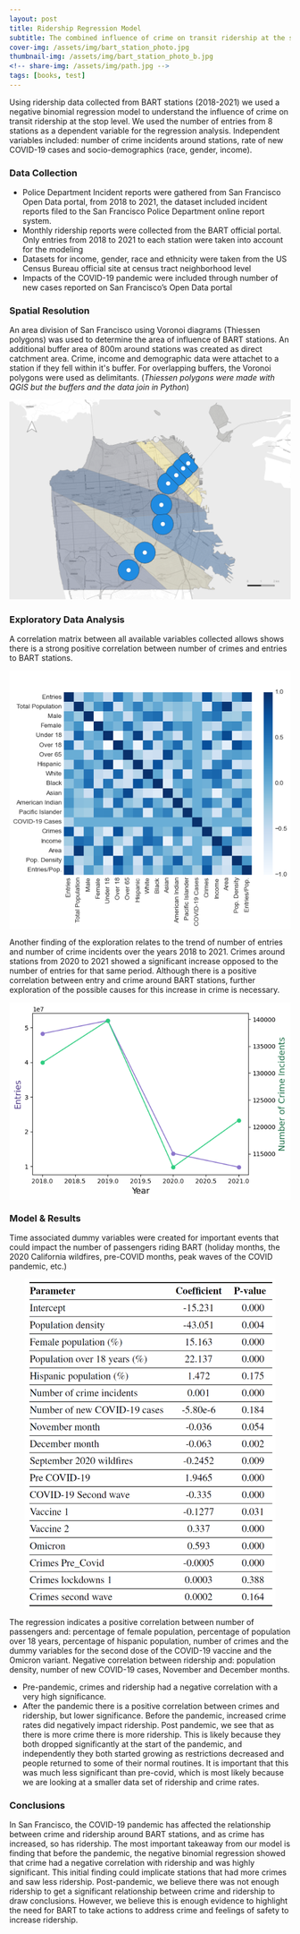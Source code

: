 ```yaml
---
layout: post
title: Ridership Regression Model
subtitle: The combined influence of crime on transit ridership at the stop level
cover-img: /assets/img/bart_station_photo.jpg
thumbnail-img: /assets/img/bart_station_photo_b.jpg
<!-- share-img: /assets/img/path.jpg -->
tags: [books, test]
---
```


Using ridership data collected from BART stations (2018-2021) we used a negative binomial regression model to understand the influence of crime on transit ridership at the stop level. We used the number of entries from 8 stations as a dependent variable for the regression analysis. Independent variables included: number of crime incidents around stations, rate of new COVID-19 cases and socio-demographics (race, gender, income). 

### Data Collection
* Police Department Incident reports were gathered from San Francisco Open Data portal, from 2018 to 2021, the dataset included incident reports filed to the San Francisco Police Department online report system. 
* Monthly ridership reports were collected from the BART official portal. Only entries from 2018 to 2021 to each station were taken into account for the modeling
*  Datasets for income, gender, race and ethnicity were taken from the US Census Bureau official site at census tract neighborhood level
* Impacts of the COVID-19 pandemic were included through number of new cases reported on San Francisco’s Open Data portal

### Spatial Resolution
An area division of San Francisco using Voronoi diagrams (Thiessen polygons) was used to determine the area of influence of BART stations. An additional buffer area of 800m around stations was created as direct catchment area. Crime, income and demographic data were attachet to a station if they fell within it's buffer. For overlapping buffers, the Voronoi polygons were used as delimitants. (_Thiessen polygons were made with QGIS but the buffers and the data join in Python_)

<p align="center">
  <img src="../assets/img/Buffer_Thiessen.png" width="550"/>
</p>
<!-- ![Buffers](../assets/img/Buffer_Thiessen.png) -->

### Exploratory Data Analysis
A correlation matrix between all available variables collected allows shows there is a strong positive correlation between number of crimes and entries to BART stations. 

<!-- ![Buffers](../assets/img/Correlation matrix.png) -->
<p align="center">
  <img src="../assets/img/Correlation matrix.png" align="center" width="550"/>
</p>

Another finding of the exploration relates to the trend of number of entries and number of crime incidents over the years 2018 to 2021. Crimes around stations from 2020 to 2021 showed a significant increase opposed to the number of entries for that same period. Although there is a positive correlation between entry and crime around BART stations, further exploration of the possible causes for this increase in crime is necessary.

<p align="center">
  <img src="../assets/img/Entries&Crimes.png" align="center" width="550"/>
</p>

### Model & Results
Time associated dummy variables were created for important events that could impact the number of passengers riding BART (holiday months, the 2020 California wildfires, pre-COVID months, peak waves of the COVID pandemic, etc.) 

<p align="center">
  <img src="../assets/img/RegressionModel.png" align="center" width="450"/>
</p>

The regression indicates a positive correlation between number of passengers and: percentage of female population, percentage of population over 18 years, percentage of hispanic population, number of crimes and the dummy variables for the second dose of the COVID-19 vaccine and the Omicron variant. Negative correlation between ridership and: population density, number of new COVID-19 cases, November and December months. 

* Pre-pandemic, crimes and ridership had a negative correlation with a very high significance.
* After the pandemic there is a positive correlation between crimes and ridership, but lower significance. Before the pandemic, increased crime rates did negatively impact ridership. Post pandemic, we see that as there is more crime there is more ridership. This is likely because they both dropped significantly at the start of the pandemic, and independently they both started growing as restrictions decreased and people returned to some of their normal routines. It is important that this was much less significant than pre-covid, which is most likely because we are looking at a smaller data set of ridership and crime rates. 

### Conclusions
In San Francisco, the COVID-19 pandemic has affected the relationship between crime and ridership around BART stations, and as crime has increased, so has ridership. The most important takeaway from our model is finding that before the pandemic, the negative binomial regression showed that crime had a negative correlation with ridership and was highly significant. This initial finding could implicate stations that had more crimes and saw less ridership. Post-pandemic, we believe there was not enough ridership to get a significant relationship between crime and ridership to draw conclusions. However, we believe this is enough evidence to highlight the need for BART to take actions to address crime and feelings of safety to increase ridership. 
